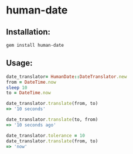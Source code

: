 human-date
==========

Installation:
-------------
```
gem install human-date
```

Usage:
------

```ruby
date_translator= HumanDate::DateTranslator.new
from = DateTime.now
sleep 10
to = DateTime.now

date_translator.translate(from, to)
=> '10 seconds'

date_translator.translate(to, from)
=> '10 seconds ago'

date_translator.tolerance = 10
date_translator.translate(from, to)
=> 'now'
```
